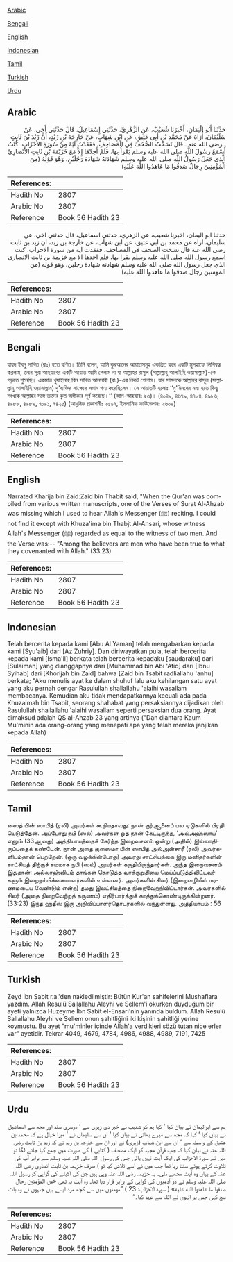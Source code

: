 [Arabic](#arabic)

[Bengali](#bengali)

[English](#english)

[Indonesian](#indonesian)

[Tamil](#tamil)

[Turkish](#turkish)

[Urdu](#urdu)

## Arabic


<div dir="rtl" lang="ar" style={{fontSize:'larger',backgroundColor:'#f8f9fa',padding:20}}>
حَدَّثَنَا أَبُو الْيَمَانِ، أَخْبَرَنَا شُعَيْبٌ، عَنِ الزُّهْرِيِّ، حَدَّثَنِي إِسْمَاعِيلُ، قَالَ حَدَّثَنِي أَخِي، عَنْ سُلَيْمَانَ، أُرَاهُ عَنْ مُحَمَّدِ بْنِ أَبِي عَتِيقٍ، عَنِ ابْنِ شِهَابٍ، عَنْ خَارِجَةَ بْنِ زَيْدٍ، أَنَّ زَيْدَ بْنَ ثَابِتٍ ـ رضى الله عنه ـ قَالَ نَسَخْتُ الصُّحُفَ فِي الْمَصَاحِفِ، فَفَقَدْتُ آيَةً مِنْ سُورَةِ الأَحْزَابِ، كُنْتُ أَسْمَعُ رَسُولَ اللَّهِ صلى الله عليه وسلم يَقْرَأُ بِهَا، فَلَمْ أَجِدْهَا إِلاَّ مَعَ خُزَيْمَةَ بْنِ ثَابِتٍ الأَنْصَارِيِّ الَّذِي جَعَلَ رَسُولُ اللَّهِ صلى الله عليه وسلم شَهَادَتَهُ شَهَادَةَ رَجُلَيْنِ، وَهْوَ قَوْلُهُ ‏(‏مِنَ الْمُؤْمِنِينَ رِجَالٌ صَدَقُوا مَا عَاهَدُوا اللَّهَ عَلَيْهِ‏)‏
</div>
<div style={{backgroundColor:'#f8f9fa',padding:20, marginBottom: 10}}><table> <thead> <tr> <th>References:</th> <th></th> </tr> </thead> <tbody><tr><td>Hadith No</td><td>2807</td></tr><tr><td>Arabic No</td><td>2807</td></tr><tr><td>Reference</td><td>Book 56 Hadith 23</td></tr></tbody></table></div>


<div dir="rtl" lang="ar" style={{fontSize:'larger',backgroundColor:'#f8f9fa',padding:20}}>
حدثنا ابو اليمان، اخبرنا شعيب، عن الزهري، حدثني اسماعيل، قال حدثني اخي، عن سليمان، اراه عن محمد بن ابي عتيق، عن ابن شهاب، عن خارجة بن زيد، ان زيد بن ثابت رضى الله عنه قال نسخت الصحف في المصاحف، ففقدت اية من سورة الاحزاب، كنت اسمع رسول الله صلى الله عليه وسلم يقرا بها، فلم اجدها الا مع خزيمة بن ثابت الانصاري الذي جعل رسول الله صلى الله عليه وسلم شهادته شهادة رجلين، وهو قوله (من المومنين رجال صدقوا ما عاهدوا الله عليه)
</div>
<div style={{backgroundColor:'#f8f9fa',padding:20, marginBottom: 10}}><table> <thead> <tr> <th>References:</th> <th></th> </tr> </thead> <tbody><tr><td>Hadith No</td><td>2807</td></tr><tr><td>Arabic No</td><td>2807</td></tr><tr><td>Reference</td><td>Book 56 Hadith 23</td></tr></tbody></table></div>

## Bengali


<div dir="ltr" lang="bn" style={{fontSize:'larger',backgroundColor:'#f8f9fa',padding:20}}>
যায়দ ইবনু সাবিত (রাঃ) হতে বর্ণিত। তিনি বলেন, আমি কুরআনের আয়াতসমূহ একত্রিত করে একটি মুসহাফে লিপিবদ্ধ করলাম, তখন সূরা আহযাবের একটি আয়াত আমি পেলাম না যা আল্লাহর রাসূল (সাল্লাল্লাহু আলাইহি ওয়াসাল্লাম)-কে পড়তে শুনেছি। একমাত্র খুযাইমাহ বিন সাবিত আনসারী (রাঃ)-এর নিকট পেলাম। যার সাক্ষ্যকে আল্লাহর রাসূল (সাল্লাল্লাহু আলাইহি ওয়াসাল্লাম) দু’ব্যক্তির সাক্ষ্যের সমান গণ্য করেছিলেন। সে আয়াতটি হলোঃ ‘‘মু’মিনদের মধ্য হতে কিছু সংখ্যক আল্লাহর সঙ্গে তাদের কৃত অঙ্গীকার পূর্ণ করেছে।’’ (আল-আহযাবঃ ২৩)। (৪০৪৯, ৪৬৭৯, ৪৭৮৪, ৪৯৮৬, ৪৯৮৮, ৪৯৮৯, ৭১৯১, ৭৪২৫) (আধুনিক প্রকাশনীঃ ২৫৯৭, ইসলামিক ফাউন্ডেশনঃ ২৬০৯)
</div>
<div style={{backgroundColor:'#f8f9fa',padding:20, marginBottom: 10}}><table> <thead> <tr> <th>References:</th> <th></th> </tr> </thead> <tbody><tr><td>Hadith No</td><td>2807</td></tr><tr><td>Arabic No</td><td>2807</td></tr><tr><td>Reference</td><td>Book 56 Hadith 23</td></tr></tbody></table></div>

## English


<div dir="ltr" lang="en" style={{fontSize:'larger',backgroundColor:'#f8f9fa',padding:20}}>
Narrated Kharija bin Zaid:Zaid bin Thabit said, "When the Qur'an was compiled from various written manuscripts, one of the Verses of Surat Al-Ahzab was missing which I used to hear Allah's Messenger (ﷺ) reciting. I could not find it except with Khuza'ima bin Thabjt Al-Ansari, whose witness Allah's Messenger (ﷺ) regarded as equal to the witness of two men. And the Verse was:-- "Among the believers are men who have been true to what they covenanted with Allah." (33.23)
</div>
<div style={{backgroundColor:'#f8f9fa',padding:20, marginBottom: 10}}><table> <thead> <tr> <th>References:</th> <th></th> </tr> </thead> <tbody><tr><td>Hadith No</td><td>2807</td></tr><tr><td>Arabic No</td><td>2807</td></tr><tr><td>Reference</td><td>Book 56 Hadith 23</td></tr></tbody></table></div>

## Indonesian


<div dir="ltr" lang="id" style={{fontSize:'larger',backgroundColor:'#f8f9fa',padding:20}}>
Telah bercerita kepada kami [Abu Al Yaman] telah mengabarkan kepada kami [Syu'aib] dari [Az Zuhriy]. Dan diriwayatkan pula, telah bercerita kepada kami [Isma'il] berkata telah bercerita kepadaku [saudaraku] dari [Sulaiman] yang dianggapnya dari [Muhammad bin Abi 'Atiq] dari [Ibnu Syihab] dari [Khorijah bin Zaid] bahwa [Zaid bin Tsabit radliallahu 'anhu] berkata; "Aku menulis ayat ke dalam shuhuf lalu aku kehilangan satu ayat yang aku pernah dengar Rasulullah shallallahu 'alaihi wasallam membacanya. Kemudian aku tidak mendapatkannya kecuali ada pada Khuzaimah bin Tsabit, seorang shahabat yang persaksiannya dijadikan oleh Rasulullah shallallahu 'alaihi wasallam seperti persaksian dua orang. Ayat dimaksud adalah QS al-Ahzab 23 yang artinya ("Dan diantara Kaum Mu'minin ada orang-orang yang menepati apa yang telah mereka janjikan kepada Allah)
</div>
<div style={{backgroundColor:'#f8f9fa',padding:20, marginBottom: 10}}><table> <thead> <tr> <th>References:</th> <th></th> </tr> </thead> <tbody><tr><td>Hadith No</td><td>2807</td></tr><tr><td>Arabic No</td><td>2807</td></tr><tr><td>Reference</td><td>Book 56 Hadith 23</td></tr></tbody></table></div>

## Tamil


<div dir="ltr" lang="ta" style={{fontSize:'larger',backgroundColor:'#f8f9fa',padding:20}}>
ஸைத் பின் ஸாபித் (ரலி) அவர்கள் கூறியதாவது: நான் குர்ஆனைப் பல ஏடுகளில் பிரதி யெடுத்தேன். அப்போது நபி (ஸல்) அவர்கள் ஓத நான் கேட்டிருந்த, ‘அல்அஹ்ஸாப்’ எனும் (33ஆவது) அத்தியாயத்தைச் சேர்ந்த இறைவசனம் ஒன்று (அதில்) இல்லாதிருப்பதைக் கண்டேன். நான் அதை குஸைமா பின் ஸாபித் அல்அன்சாரீ (ரலி) அவர்களிடம்தான் பெற்றேன். (ஒரு வழக்கின்போது) அவரது சாட்சியத்தை இரு மனிதர்களின் சாட்சியத் திற்குச் சமமாக நபி (ஸல்) அவர்கள் கருதியிருந்தார்கள். அந்த இறைவசனம் இதுதான்: அல்லாஹ்விடம் தாங்கள் கொடுத்த வாக்குறுதியை மெய்ப்படுத்திவிட்டவர் களும் இறைநம்பிக்கையாளர்களில் உள்ளனர். அவர்களில் சிலர் (இறைவழியில் மரணமடைய வேண்டும் என்ற) தமது இலட்சியத்தை நிறைவேற்றிவிட்டார்கள். அவர்களில் சிலர் (அதை நிறைவேற்றத் தருணம்) எதிர்பார்த்துக் காத்துக்கொண்டிருக்கின்றனர். (33:23) இந்த ஹதீஸ் இரு அறிவிப்பாளர்தொடர்களில் வந்துள்ளது. அத்தியாயம் : 56
</div>
<div style={{backgroundColor:'#f8f9fa',padding:20, marginBottom: 10}}><table> <thead> <tr> <th>References:</th> <th></th> </tr> </thead> <tbody><tr><td>Hadith No</td><td>2807</td></tr><tr><td>Arabic No</td><td>2807</td></tr><tr><td>Reference</td><td>Book 56 Hadith 23</td></tr></tbody></table></div>

## Turkish


<div dir="ltr" lang="tr" style={{fontSize:'larger',backgroundColor:'#f8f9fa',padding:20}}>
Zeyd İbn Sabit r.a.'den nakledilmiştir: Bütün Kur'an sahifelerini Mushaflara yazdım. Allah Resulü Sallallahu Aleyhi ve Sellem'i okurken duyduğum bir ayeti yalnızca Huzeyme İbn Sabit el-Ensari'nin yanında buldum. Allah Resulü Sallallahu Aleyhi ve Sellem onun şahitliğini iki kişinin şahitliği yerine koymuştu. Bu ayet "mu'minler içinde Allah'a verdikleri sözü tutan nice erler var" ayetidir. Tekrar 4049, 4679, 4784, 4986, 4988, 4989, 7191, 7425
</div>
<div style={{backgroundColor:'#f8f9fa',padding:20, marginBottom: 10}}><table> <thead> <tr> <th>References:</th> <th></th> </tr> </thead> <tbody><tr><td>Hadith No</td><td>2807</td></tr><tr><td>Arabic No</td><td>2807</td></tr><tr><td>Reference</td><td>Book 56 Hadith 23</td></tr></tbody></table></div>

## Urdu


<div dir="rtl" lang="ur" style={{fontSize:'larger',backgroundColor:'#f8f9fa',padding:20}}>
ہم سے ابوالیمان نے بیان کیا ‘ کہا ہم کو شعیب نے خبر دی زہری سے ‘ دوسری سند اور مجھ سے اسماعیل نے بیان کیا ‘ کہا کہ مجھ سے میرے بھائی نے بیان کیا ‘ ان سے سلیمان نے ‘ میرا خیال ہے کہ محمد بن عتیق کے واسطہ سے ‘ ان سے ابن شہاب (زہری) نے اور ان سے خارجہ بن زید نے کہ زید بن ثابت رضی اللہ عنہ نے بیان کیا کہ جب قرآن مجید کو ایک مصحف ( کتابی ) کی صورت میں جمع کیا جانے لگا تو میں نے سورۃ الاحزاب کی ایک آیت نہیں پائی جس کی رسول اللہ صلی اللہ علیہ وسلم سے برابر آپ کی تلاوت کرتے ہوئے سنتا رہا تھا جب میں نے اسے تلاش کیا تو ) صرف خزیمہ بن ثابت انصاری رضی اللہ عنہ کے یہاں وہ آیت مجھے ملی۔ یہ خزیمہ رضی اللہ عنہ وہی ہیں جن کی اکیلے کی گواہی کو رسول اللہ صلی اللہ علیہ وسلم نے دو آدمیوں کی گواہی کے برابر قرار دیا تھا۔ وہ آیت یہ تھی «من المؤمنين رجال صدقوا ما عاهدوا الله عليه‏» ( سورۃ الاحزاب: 23 ) ”مومنوں میں سے کچھ مرد ایسے ہیں جنہوں نے وہ بات سچ کہی جس پر انہوں نے اللہ سے عہد کیا۔“
</div>
<div style={{backgroundColor:'#f8f9fa',padding:20, marginBottom: 10}}><table> <thead> <tr> <th>References:</th> <th></th> </tr> </thead> <tbody><tr><td>Hadith No</td><td>2807</td></tr><tr><td>Arabic No</td><td>2807</td></tr><tr><td>Reference</td><td>Book 56 Hadith 23</td></tr></tbody></table></div>